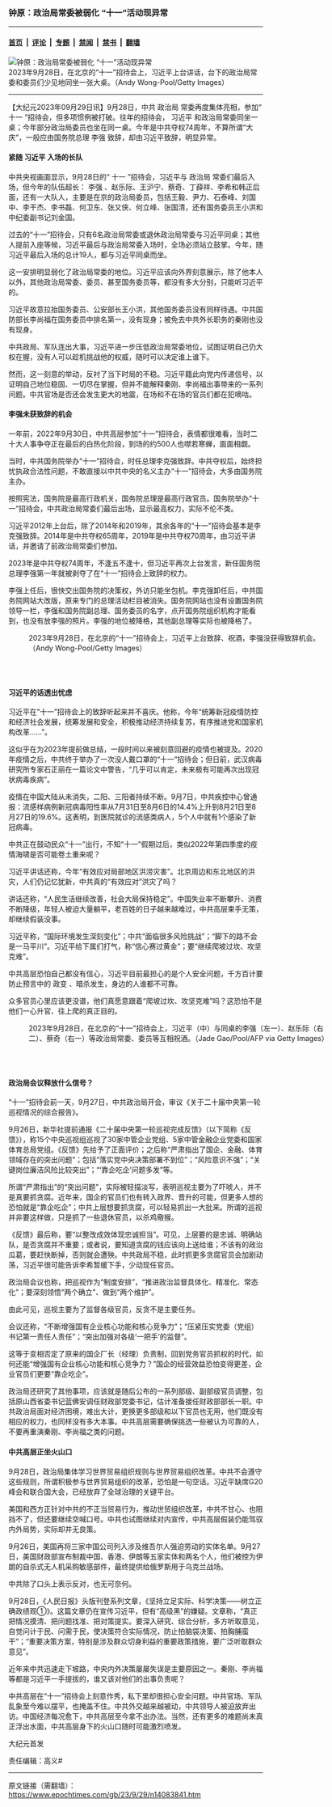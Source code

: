 ### 钟原：政治局常委被弱化 “十一”活动现异常

---

#### [首页](../../../..?n14083841) &nbsp;|&nbsp; [评论](../../../../../epoch-comment?n14083841) &nbsp;|&nbsp; [专题](../../../../../epoch-special?n14083841) &nbsp;|&nbsp; [禁闻](../../../../../epoch-news?n14083841) &nbsp;|&nbsp; [禁书](../../../../../books?n14083841) &nbsp;|&nbsp; [翻墙](https://github.com/gfw-breaker/nogfw/blob/master/README.md?n14083841)


<div><img alt="钟原：政治局常委被弱化 “十一”活动现异常" class="attachment-djy_600_400 size-djy_600_400 wp-post-image" src="https://i.epochtimes.com/assets/uploads/2023/09/id14083842-GettyImages-1694728954_light_cut-600x400.jpg"/>
<div class="caption">
 2023年9月28日，在北京的“十一”招待会上，习近平上台讲话，台下的政治局常委和委员们少见地同坐一张大桌。（Andy Wong-Pool/Getty Images）
</div></div><hr/><div class="post_content" id="artbody" itemprop="articleBody">
 <!-- article content begin -->
 <p>
  【大纪元2023年09月29日讯】9月28日，中共
  <ok href="https://www.epochtimes.com/gb/tag/%E6%94%BF%E6%B2%BB%E5%B1%80.html">
   政治局
  </ok>
  常委再度集体亮相，参加“
  <ok href="https://www.epochtimes.com/gb/tag/%E5%8D%81%E4%B8%80.html">
   十一
  </ok>
  ”招待会，但多项惯例被打破。往年的招待会，
  <ok href="https://www.epochtimes.com/gb/tag/%E4%B9%A0%E8%BF%91%E5%B9%B3.html">
   习近平
  </ok>
  和政治局常委同坐一桌；今年部分政治局委员也坐在同一桌。今年是中共夺权74周年，不算所谓“大庆”，一般应由国务院总理
  <ok href="https://www.epochtimes.com/gb/tag/%E6%9D%8E%E5%BC%BA.html">
   李强
  </ok>
  致辞，却由习近平致辞，明显异常。
 </p>
 <h4>
  紧随
  <ok href="https://www.epochtimes.com/gb/tag/%E4%B9%A0%E8%BF%91%E5%B9%B3.html">
   习近平
  </ok>
  入场的长队
 </h4>
 <p>
  中共央视画面显示，9月28日的“
  <ok href="https://www.epochtimes.com/gb/tag/%E5%8D%81%E4%B8%80.html">
   十一
  </ok>
  ”招待会，习近平与
  <ok href="https://www.epochtimes.com/gb/tag/%E6%94%BF%E6%B2%BB%E5%B1%80.html">
   政治局
  </ok>
  常委们最后入场，但今年的队伍超长：
  <ok href="https://www.epochtimes.com/gb/tag/%E6%9D%8E%E5%BC%BA.html">
   李强
  </ok>
  、赵乐际、王沪宁、蔡奇、丁薛祥、李希和韩正后面，还有一大队人，主要是在京的政治局委员，包括王毅、尹力、石泰峰、刘国中、李干杰、李书磊、何卫东、张又侠、何立峰、张国清，还有国务委员王小洪和中纪委副书记刘金国。
 </p>
 <p>
  过去的“十一”招待会，只有6名政治局常委或退休政治局常委与习近平同桌；其他人提前入座等候，习近平最后与政治局常委入场时，全场必须站立鼓掌。今年，随习近平最后入场的总计19人，都与习近平同桌而坐。
 </p>
 <p>
  这一安排明显弱化了政治局常委的地位。习近平应该向外界刻意展示，除了他本人以外，其他政治局常委、委员、甚至国务委员等，都没有多大分别，只能听习近平的。
 </p>
 <p>
  习近平故意拉抬国务委员、公安部长王小洪，其他国务委员没有同样待遇。中共国防部长李尚福在国务委员中排名第一，没有现身；被免去中共外长职务的秦刚也没有现身。
 </p>
 <p>
  中共政局、军队连出大事，习近平进一步压低政治局常委地位，试图证明自己仍大权在握，没有人可以趁机挑战他的权威，随时可以决定谁上谁下。
 </p>
 <p>
  然而，这一刻意的举动，反衬了当下时局的不稳。习近平籍此向党内传递信号，以证明自己地位稳固、一切尽在掌握，但并不能解释秦刚、李尚福出事带来的一系列问题。中共官场是否还会发生更大的地震，在场和不在场的官员们都在犯嘀咕。
 </p>
 <h4>
  李强未获致辞的机会
 </h4>
 <p>
  一年前，2022年9月30日，中共高层参加“十一”招待会，表情都很难看，当时二十大人事争夺正在最后的白热化阶段，到场的约500人也噤若寒蝉，面面相觑。
 </p>
 <p>
  当时，中共国务院举办“十一”招待会，时任总理李克强致辞。中共夺权后，始终担忧执政合法性问题，不敢直接以中共中央的名义主办“十一”招待会，大多由国务院主办。
 </p>
 <p>
  按照宪法，国务院是最高行政机关，国务院总理是最高行政官员。国务院举办“十一”招待会，中共政治局常委们最后出场，显示最高权力，实际不伦不类。
 </p>
 <p>
  习近平2012年上台后，除了2014年和2019年，其余各年的“十一”招待会基本是李克强致辞。2014年是中共夺权65周年，2019年是中共夺权70周年，由习近平讲话，并邀请了前政治局常委们参加。
 </p>
 <p>
  2023年是中共夺权74周年，不逢五不逢十，但习近平再次上台发言，新任国务院总理李强第一年就被剥夺了在“十一”招待会上致辞的权力。
 </p>
 <p>
  李强上任后，很快交出国务院的决策权，外访只能坐包机。李克强卸任后，中共国务院网站大改版，原来专门的总理活动栏目被消失。国务院网站也没有设置国务院领导一栏，李强和国务院副总理、国务委员的名字，点开国务院组织机构才能看到，也没有放李强的照片。李强的地位被降格，其他副总理等实际也被降格了。
 </p>
 <figure aria-describedby="caption-attachment-14083843" class="wp-caption aligncenter" id="attachment_14083843" style="width: 600px">
  <ok href="https://i.epochtimes.com/assets/uploads/2023/09/id14083843-GettyImages-1694716878_light.jpg" target="_blank">
   <img alt="" class="size-large wp-image-14083843" src="https://i.epochtimes.com/assets/uploads/2023/09/id14083843-GettyImages-1694716878_light-600x400.jpg"/>
  </ok>
  <br/><figcaption class="wp-caption-text" id="caption-attachment-14083843">
   2023年9月28日，在北京的“十一”招待会上，习近平上台致辞、祝酒，李强没获得致辞机会。（Andy Wong-Pool/Getty Images）
  </figcaption><br/>
 </figure><br/>
 <h4>
  习近平的话透出忧虑
 </h4>
 <p>
  习近平在“十一”招待会上的致辞听起来并不喜庆。他称，今年“统筹新冠疫情防控和经济社会发展，统筹发展和安全，积极推动经济持续复苏，有序推进党和国家机构改革……”。
 </p>
 <p>
  这似乎在为2023年提前做总结，一段时间以来被刻意回避的疫情也被提及。2020年疫情之后，中共终于举办了一次没人戴口罩的“十一”招待会；但日前，武汉病毒研究所专家石正丽在一篇论文中警告，“几乎可以肯定，未来极有可能再次出现冠状病毒疾病”。
 </p>
 <p>
  疫情在中国大陆从未消失，二阳、三阳者持续不断。9月7日，中共疾控中心曾通报：流感样病例新冠病毒阳性率从7月31日至8月6日的14.4%上升到8月21日至8月27日的19.6%。这表明，到医院就诊的流感类病人，5个人中就有1个感染了新冠病毒。
 </p>
 <p>
  中共正在鼓动民众“十一”出行，不知“十一”假期过后，类似2022年第四季度的疫情海啸是否可能卷土重来呢？
 </p>
 <p>
  习近平讲话还称，今年“有效应对局部地区洪涝灾害”。北京周边和东北地区的洪灾，人们仍记忆犹新，中共真的“有效应对”洪灾了吗？
 </p>
 <p>
  讲话还称，“人民生活继续改善，社会大局保持稳定”。中国失业率不断攀升、消费不断降级，年轻人被迫大量躺平，老百姓的日子越来越难过，中共高层束手无策，却继续假装没事。
 </p>
 <p>
  习近平称，“国际环境发生深刻变化”；中共“面临很多风险挑战”；“脚下的路不会是一马平川”。习近平给下属们打气，称“信心赛过黄金”；要“继续爬坡过坎、攻坚克难”。
 </p>
 <p>
  中共高层恐怕自己都没有信心，习近平目前最担心的是个人安全问题，千方百计要防止预言中的
  <ok href="https://www.epochtimes.com/gb/tag/%E6%94%BF%E5%8F%98.html">
   政变
  </ok>
  、暗杀发生，身边的人谁都不可靠。
 </p>
 <p>
  众多官员心里应该更没谱，他们真愿意跟着“爬坡过坎、攻坚克难”吗？这恐怕不是他们一心升官、往上爬的真正目的。
 </p>
 <figure aria-describedby="caption-attachment-14083844" class="wp-caption aligncenter" id="attachment_14083844" style="width: 600px">
  <ok href="https://i.epochtimes.com/assets/uploads/2023/09/id14083844-GettyImages-1694700157_light.jpg" target="_blank">
   <img alt="" class="size-large wp-image-14083844" src="https://i.epochtimes.com/assets/uploads/2023/09/id14083844-GettyImages-1694700157_light-600x400.jpg"/>
  </ok>
  <br/><figcaption class="wp-caption-text" id="caption-attachment-14083844">
   2023年9月28日，在北京的“十一”招待会上，习近平（中）与同桌的李强（左一）、赵乐际（右二）、蔡奇（右一）等政治局常委、委员等互相祝酒。（Jade Gao/Pool/AFP via Getty Images）
  </figcaption><br/>
 </figure><br/>
 <h4>
  政治局会议释放什么信号？
 </h4>
 <p>
  “十一”招待会前一天，9月27日，中共政治局开会，审议《关于二十届中央第一轮巡视情况的综合报告》。
 </p>
 <p>
  9月26日，新华社提前通报《二十届中央第一轮巡视完成反馈》（以下简称《反馈》），称15个中央巡视组巡视了30家中管企业党组、5家中管金融企业党委和国家体育总局党组。《反馈》先给予了正面评价；之后称“严肃指出了国企、金融、体育领域存在的突出问题”；包括“落实党中央决策部署不到位”；“风险意识不强”；“关键岗位廉洁风险比较突出”；“‘靠企吃企’问题多发”等。
 </p>
 <p>
  所谓“严肃指出”的“突出问题”，实际被轻描淡写，表明巡视主要为了吓唬人，并不是真要抓贪腐。近年来，国企的官员们也有转入政界、晋升的可能，但更多人想的恐怕就是“靠企吃企”；中共上层想要抓贪腐，可以轻易抓出一大批来。所谓的巡视并非要这样做，只是抓了一些退休官员，以杀鸡儆猴。
 </p>
 <p>
  《反馈》最后称，要“以整改成效体现忠诚担当”。可见，上层要的是忠诚、明确站队，是否贪腐并不重要；或者说，要知道贪腐的钱应该向上送给谁；不该有的政治瓜葛，要赶快断掉，否则就会遭殃。中共政局不稳，此时抓更多贪腐官员会加剧动荡，习近平很可能告诉李希暂缓下手，少动现任官员。
 </p>
 <p>
  政治局会议也称，把巡视作为“制度安排”，“推进政治监督具体化、精准化、常态化”；要深刻领悟“两个确立”、做到“两个维护”。
 </p>
 <p>
  由此可见，巡视主要为了监督各级官员，反贪不是主要任务。
 </p>
 <p>
  会议还称，“不断增强国有企业核心功能和核心竞争力”；“压紧压实党委（党组）书记第一责任人责任”；“突出加强对各级‘一把手’的监督”。
 </p>
 <p>
  这等于变相否定了原来的国企厂长（经理）负责制，回到党务官员抓权的时代，如何还能“增强国有企业核心功能和核心竞争力？”国企的经营效益恐怕变得更差，企业官员们更要“靠企吃企”。
 </p>
 <p>
  政治局还研究了其他事项，应该就是随后公布的一系列部级、副部级官员调整，包括原山西省委书记蓝佛安调任财政部党委书记，估计准备接任财政部部长一职。中共政治局面对经济困境，难出大计，更换更多部级和以下官员也无用，他们既没有相应的权力，也同样没有多大本事。中共高层需要确保挑选一些被认为可靠的人，不要再重演秦刚、李尚福之类的问题。
 </p>
 <h4>
  中共高层正坐火山口
 </h4>
 <p>
  9月28日，政治局集体学习世界贸易组织规则与世界贸易组织改革。中共不会遵守这些规则，所谓积极参与世界贸易组织的改革，恐怕是一句空话。习近平缺席G20峰会和联合国大会，已经放弃了全球治理的关键平台。
 </p>
 <p>
  美国和西方正针对中共的不正当贸易行为，推动世贸组织改革，中共不甘心、也阻挡不了，但还要继续空喊口号。中共也试图继续对内宣传，中共高层假装仍能驾驭内外局势，实际却并无良策。
 </p>
 <p>
  9月26日，美国再将三家中国公司列入涉及维吾尔人强迫劳动的实体名单。9月27日，美国财政部宣布制裁中国、香港、伊朗等五家实体和两名个人，他们被控为伊朗的自杀式无人机采购敏感部件，最终提供给俄罗斯用于乌克兰战场。
 </p>
 <p>
  中共除了口头上表示反对，也无可奈何。
 </p>
 <p>
  9月28日，《人民日报》头版刊登系列文章，《坚持立足实际、科学决策——树立正确政绩观①》。这篇文章仍在宣传习近平，但有“高级黑”的嫌疑。文章称，“真正把情况摸清、把问题找准、把对策提实。要深入研究、综合分析，多方听取意见，自觉问计于民、问需于民，使决策符合实际情况，防止拍脑袋决策、拍胸脯蛮干”；“重要决策方案，特别是涉及群众切身利益的重要政策措施，要广泛听取群众意见”。
 </p>
 <p>
  近年来中共迅速走下坡路，中央内外决策屡屡失误是主要原因之一。秦刚、李尚福等都是习近平一手提拔的，谁又该对他们的出事负责呢？
 </p>
 <p>
  中共高层在“十一”招待会上刻意作秀，私下里却很担心安全问题。中共官场、军队乱象至今难以摆平，也掩盖不住。中共外交越来越被动，中共领导人被迫放弃出访。中国经济每况愈下，中共高层至今拿不出办法。当然，还有更多的难题尚未真正浮出水面，中共高层身下的火山口随时可能激烈喷发。
 </p>
 <p>
  大纪元首发
 </p>
 <p>
  责任编辑：高义#
 </p>
 <!-- article content end -->
 <div id="below_article_ad">
 </div>
</div>


---

原文链接（需翻墙）：https://www.epochtimes.com/gb/23/9/29/n14083841.htm